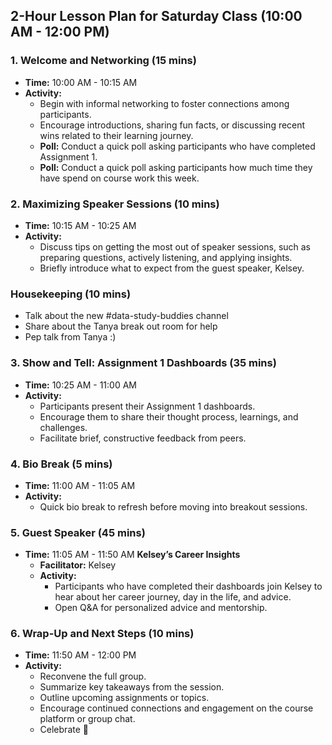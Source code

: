 ## 2-Hour Lesson Plan for Saturday Class (10:00 AM - 12:00 PM)

### 1. Welcome and Networking (15 mins)
- **Time:** 10:00 AM - 10:15 AM
- **Activity:**
  - Begin with informal networking to foster connections among participants.
  - Encourage introductions, sharing fun facts, or discussing recent wins related to their learning journey.
  - **Poll:** Conduct a quick poll asking participants who have completed Assignment 1.
  - **Poll:** Conduct a quick poll asking participants how much time they have spend on course work this week. 

### 2. Maximizing Speaker Sessions (10 mins)
- **Time:** 10:15 AM - 10:25 AM
- **Activity:**
  - Discuss tips on getting the most out of speaker sessions, such as preparing questions, actively listening, and applying insights.
  - Briefly introduce what to expect from the guest speaker, Kelsey.
   
### Housekeeping (10 mins)
- Talk about the new #data-study-buddies channel
- Share about the Tanya break out room for help
- Pep talk from Tanya :) 

### 3. Show and Tell: Assignment 1 Dashboards (35 mins)
- **Time:** 10:25 AM - 11:00 AM
- **Activity:**
  - Participants present their Assignment 1 dashboards.
  - Encourage them to share their thought process, learnings, and challenges.
  - Facilitate brief, constructive feedback from peers.

### 4. Bio Break (5 mins)
- **Time:** 11:00 AM - 11:05 AM
- **Activity:**
  - Quick bio break to refresh before moving into breakout sessions.

### 5. Guest Speaker (45 mins)
- **Time:** 11:05 AM - 11:50 AM
**Kelsey’s Career Insights**
  - **Facilitator:** Kelsey
  - **Activity:**
    - Participants who have completed their dashboards join Kelsey to hear about her career journey, day in the life, and advice.
    - Open Q&A for personalized advice and mentorship.

### 6. Wrap-Up and Next Steps (10 mins)
- **Time:** 11:50 AM - 12:00 PM
- **Activity:**
  - Reconvene the full group.
  - Summarize key takeaways from the session.
  - Outline upcoming assignments or topics.
  - Encourage continued connections and engagement on the course platform or group chat.
  - Celebrate 🎉
